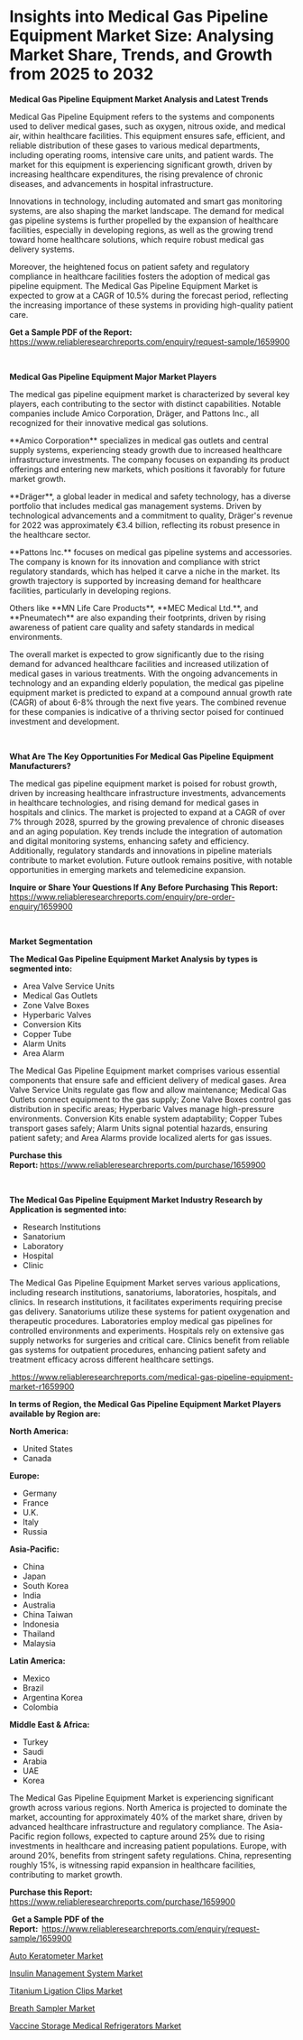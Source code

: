 <p><h1>Insights into Medical Gas Pipeline Equipment Market Size: Analysing Market Share, Trends, and Growth from 2025 to 2032</h1></p><p><strong>Medical Gas Pipeline Equipment Market Analysis and Latest Trends</strong></p>
<p><p>Medical Gas Pipeline Equipment refers to the systems and components used to deliver medical gases, such as oxygen, nitrous oxide, and medical air, within healthcare facilities. This equipment ensures safe, efficient, and reliable distribution of these gases to various medical departments, including operating rooms, intensive care units, and patient wards. The market for this equipment is experiencing significant growth, driven by increasing healthcare expenditures, the rising prevalence of chronic diseases, and advancements in hospital infrastructure.</p><p>Innovations in technology, including automated and smart gas monitoring systems, are also shaping the market landscape. The demand for medical gas pipeline systems is further propelled by the expansion of healthcare facilities, especially in developing regions, as well as the growing trend toward home healthcare solutions, which require robust medical gas delivery systems. </p><p>Moreover, the heightened focus on patient safety and regulatory compliance in healthcare facilities fosters the adoption of medical gas pipeline equipment. The Medical Gas Pipeline Equipment Market is expected to grow at a CAGR of 10.5% during the forecast period, reflecting the increasing importance of these systems in providing high-quality patient care.</p></p>
<p><strong>Get a Sample PDF of the Report:&nbsp;</strong> <a href="https://www.reliableresearchreports.com/enquiry/request-sample/1659900?utm_campaign=11&utm_medium=2&utm_source=Github&utm_content=ia&utm_term=05032025&utm_id=medical-gas-pipeline-equipment">https://www.reliableresearchreports.com/enquiry/request-sample/1659900</a></p>
<p>&nbsp;</p>
<p><strong>Medical Gas Pipeline Equipment Major Market Players</strong></p>
<p><p>The medical gas pipeline equipment market is characterized by several key players, each contributing to the sector with distinct capabilities. Notable companies include Amico Corporation, Dräger, and Pattons Inc., all recognized for their innovative medical gas solutions.</p><p>**Amico Corporation** specializes in medical gas outlets and central supply systems, experiencing steady growth due to increased healthcare infrastructure investments. The company focuses on expanding its product offerings and entering new markets, which positions it favorably for future market growth.</p><p>**Dräger**, a global leader in medical and safety technology, has a diverse portfolio that includes medical gas management systems. Driven by technological advancements and a commitment to quality, Dräger's revenue for 2022 was approximately €3.4 billion, reflecting its robust presence in the healthcare sector.</p><p>**Pattons Inc.** focuses on medical gas pipeline systems and accessories. The company is known for its innovation and compliance with strict regulatory standards, which has helped it carve a niche in the market. Its growth trajectory is supported by increasing demand for healthcare facilities, particularly in developing regions.</p><p>Others like **MN Life Care Products**, **MEC Medical Ltd.**, and **Pneumatech** are also expanding their footprints, driven by rising awareness of patient care quality and safety standards in medical environments.</p><p>The overall market is expected to grow significantly due to the rising demand for advanced healthcare facilities and increased utilization of medical gases in various treatments. With the ongoing advancements in technology and an expanding elderly population, the medical gas pipeline equipment market is predicted to expand at a compound annual growth rate (CAGR) of about 6-8% through the next five years. The combined revenue for these companies is indicative of a thriving sector poised for continued investment and development.</p></p>
<p>&nbsp;</p>
<p><strong>What Are The Key Opportunities For Medical Gas Pipeline Equipment Manufacturers?</strong></p>
<p><p>The medical gas pipeline equipment market is poised for robust growth, driven by increasing healthcare infrastructure investments, advancements in healthcare technologies, and rising demand for medical gases in hospitals and clinics. The market is projected to expand at a CAGR of over 7% through 2028, spurred by the growing prevalence of chronic diseases and an aging population. Key trends include the integration of automation and digital monitoring systems, enhancing safety and efficiency. Additionally, regulatory standards and innovations in pipeline materials contribute to market evolution. Future outlook remains positive, with notable opportunities in emerging markets and telemedicine expansion.</p></p>
<p><strong>Inquire or Share Your Questions If Any Before Purchasing This Report:</strong> <a href="https://www.reliableresearchreports.com/enquiry/pre-order-enquiry/1659900?utm_campaign=11&utm_medium=2&utm_source=Github&utm_content=ia&utm_term=05032025&utm_id=medical-gas-pipeline-equipment">https://www.reliableresearchreports.com/enquiry/pre-order-enquiry/1659900</a></p>
<p>&nbsp;</p>
<p><strong>Market Segmentation</strong></p>
<p><strong>The Medical Gas Pipeline Equipment Market Analysis by types is segmented into:</strong></p>
<p><ul><li>Area Valve Service Units</li><li>Medical Gas Outlets</li><li>Zone Valve Boxes</li><li>Hyperbaric Valves</li><li>Conversion Kits</li><li>Copper Tube</li><li>Alarm Units</li><li>Area Alarm</li></ul></p>
<p><p>The Medical Gas Pipeline Equipment market comprises various essential components that ensure safe and efficient delivery of medical gases. Area Valve Service Units regulate gas flow and allow maintenance; Medical Gas Outlets connect equipment to the gas supply; Zone Valve Boxes control gas distribution in specific areas; Hyperbaric Valves manage high-pressure environments. Conversion Kits enable system adaptability; Copper Tubes transport gases safely; Alarm Units signal potential hazards, ensuring patient safety; and Area Alarms provide localized alerts for gas issues.</p></p>
<p><strong>Purchase this Report:&nbsp;</strong><a href="https://www.reliableresearchreports.com/purchase/1659900?utm_campaign=11&utm_medium=2&utm_source=Github&utm_content=ia&utm_term=05032025&utm_id=medical-gas-pipeline-equipment">https://www.reliableresearchreports.com/purchase/1659900</a></p>
<p>&nbsp;</p>
<p><strong>The Medical Gas Pipeline Equipment Market Industry Research by Application is segmented into:</strong></p>
<p><ul><li>Research Institutions</li><li>Sanatorium</li><li>Laboratory</li><li>Hospital</li><li>Clinic</li></ul></p>
<p><p>The Medical Gas Pipeline Equipment Market serves various applications, including research institutions, sanatoriums, laboratories, hospitals, and clinics. In research institutions, it facilitates experiments requiring precise gas delivery. Sanatoriums utilize these systems for patient oxygenation and therapeutic procedures. Laboratories employ medical gas pipelines for controlled environments and experiments. Hospitals rely on extensive gas supply networks for surgeries and critical care. Clinics benefit from reliable gas systems for outpatient procedures, enhancing patient safety and treatment efficacy across different healthcare settings.</p></p>
<p><a href="https://www.reliableresearchreports.com/medical-gas-pipeline-equipment-market-r1659900?utm_campaign=11&utm_medium=2&utm_source=Github&utm_content=ia&utm_term=05032025&utm_id=medical-gas-pipeline-equipment">&nbsp;https://www.reliableresearchreports.com/medical-gas-pipeline-equipment-market-r1659900</a></p>
<p><strong>In terms of Region, the Medical Gas Pipeline Equipment Market Players available by Region are:</strong></p>
<p>
    <p> <strong> North America: </strong>
        <ul>
            <li>United States</li>
            <li>Canada</li>
        </ul>
        </p> 
    <p> <strong> Europe: </strong>
        <ul>
            <li>Germany</li>
            <li>France</li>
            <li>U.K.</li>
            <li>Italy</li>
            <li>Russia</li>
        </ul>
        </p> 
    <p> <strong> Asia-Pacific: </strong>
        <ul>
            <li>China</li>
            <li>Japan</li>
            <li>South Korea</li>
            <li>India</li>
            <li>Australia</li>
            <li>China Taiwan</li>
            <li>Indonesia</li>
            <li>Thailand</li>
            <li>Malaysia</li>
        </ul>
        </p> 
    <p> <strong> Latin America: </strong>
        <ul>
            <li>Mexico</li>
            <li>Brazil</li>
            <li>Argentina Korea</li>
            <li>Colombia</li>
        </ul>
        </p> 
    <p> <strong> Middle East & Africa: </strong>
        <ul>
            <li>Turkey</li>
            <li>Saudi</li>
            <li>Arabia</li>
            <li>UAE</li>
            <li>Korea</li>
        </ul>
    </p>
    </p>
<p><p>The Medical Gas Pipeline Equipment Market is experiencing significant growth across various regions. North America is projected to dominate the market, accounting for approximately 40% of the market share, driven by advanced healthcare infrastructure and regulatory compliance. The Asia-Pacific region follows, expected to capture around 25% due to rising investments in healthcare and increasing patient populations. Europe, with around 20%, benefits from stringent safety regulations. China, representing roughly 15%, is witnessing rapid expansion in healthcare facilities, contributing to market growth.</p></p>
<p><strong>Purchase this Report: </strong><a href="https://www.reliableresearchreports.com/purchase/1659900?utm_campaign=11&utm_medium=2&utm_source=Github&utm_content=ia&utm_term=05032025&utm_id=medical-gas-pipeline-equipment">https://www.reliableresearchreports.com/purchase/1659900</a></p>
<p>&nbsp;<strong>Get a Sample PDF of the Report:&nbsp;&nbsp;</strong><a href="https://www.reliableresearchreports.com/enquiry/request-sample/1659900?utm_campaign=11&utm_medium=2&utm_source=Github&utm_content=ia&utm_term=05032025&utm_id=medical-gas-pipeline-equipment">https://www.reliableresearchreports.com/enquiry/request-sample/1659900</a></p>
<p><strong></strong></p>
<p><p><a href="https://github.com/shirlantosx7/Market-Research-Report-List-1/blob/main/auto-keratometer-market.md?utm_campaign=11&utm_medium=2&utm_source=Github&utm_content=ia&utm_term=05032025&utm_id=medical-gas-pipeline-equipment">Auto Keratometer Market</a></p><p><a href="https://github.com/lanuskarnajc/Market-Research-Report-List-1/blob/main/insulin-management-system-market.md?utm_campaign=11&utm_medium=2&utm_source=Github&utm_content=ia&utm_term=05032025&utm_id=medical-gas-pipeline-equipment">Insulin Management System Market</a></p><p><a href="https://github.com/popoialraih3/Market-Research-Report-List-1/blob/main/titanium-ligation-clips-market.md?utm_campaign=11&utm_medium=2&utm_source=Github&utm_content=ia&utm_term=05032025&utm_id=medical-gas-pipeline-equipment">Titanium Ligation Clips Market</a></p><p><a href="https://github.com/ziwersekos/Market-Research-Report-List-1/blob/main/breath-sampler-market.md?utm_campaign=11&utm_medium=2&utm_source=Github&utm_content=ia&utm_term=05032025&utm_id=medical-gas-pipeline-equipment">Breath Sampler Market</a></p><p><a href="https://github.com/sanokdagada01/Market-Research-Report-List-1/blob/main/vaccine-storage-medical-refrigerators-market.md?utm_campaign=11&utm_medium=2&utm_source=Github&utm_content=ia&utm_term=05032025&utm_id=medical-gas-pipeline-equipment">Vaccine Storage Medical Refrigerators Market</a></p></p>